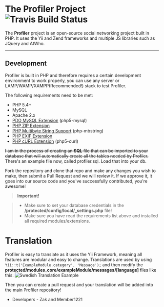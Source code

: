 The Profiler Project ![Travis Build Status](https://travis-ci.org/ProfilerTeam/Profiler.svg?branch=master)
===================

The **Profiler** project is an open-source social networking project built in PHP. It uses the Yii and Zend frameworks and multiple JS libraries such as JQuery and AtWho.

----------


Development
-------------

Profiler is built in PHP and therefore requires a certain development environment to work properly, you can use any server or LAMP/WAMP/XAMPP(Recommended!) stack to test Profiler.

The following requirements need to be met:

 - PHP 5.4+
 - MySQL
 - Apache 2.x
 - [PDO MySQL Extension](http://www.php.net/manual/en/ref.pdo-mysql.php) (php5-mysql)
 - [PHP ZIP Extension](http://php.net/manual/en/book.zip.php)
 - [PHP Multibyte String Support](http://php.net/manual/en/mbstring.setup.php) (php-mbstring)
 - [PHP EXIF Extension](http://php.net/manual/de/book.exif.php)
 - [PHP cURL Extension](http://php.net/manual/en/curl.setup.php) (php5-curl)

~~I am in the process of creating an **SQL** file that can be imported to your database that will automatically create all the tables needed by Profiler.~~
There's an example file now, called profiler.sql. Load that into your db.

Fork the repository and clone that repo and make any changes you wish to make, then submit a Pull Request and we will review it. If we approve it, it goes into our source code and you've successfully contributed, you're awesome!

> **Important!**

> - Make sure to set your database credentials in the **/protected/config/local/_settings.php** file!
> - Make sure you have read the requirements list above and installed all required modules/extensions.

Translation
===============================================
Profiler is easy to translate as it uses the Yii Framework, meaning all features are modular and easy to change. Translations are used by using `Yii::t('ExampleModule.category', 'Message');` and then modify the **protected/modules_core/exampleModule/messages/[language]** files like this:
![Swedish Translation Example](http://i.imgur.com/nb1pbeX.png)

Then you can create a pull request and your translation will be added into the main Profiler repository!


- Developers -
Zak and Member1221
